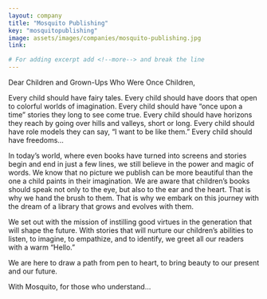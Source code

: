 ```yaml
---
layout: company
title: "Mosquito Publishing"
key: "mosquitopublishing"
image: assets/images/companies/mosquito-publishing.jpg
link: 

# For adding excerpt add <!--more--> and break the line
---
```

Dear Children and Grown-Ups Who Were Once Children,

Every child should have fairy tales.
Every child should have doors that open to colorful worlds of imagination.
Every child should have “once upon a time” stories they long to see come true.
Every child should have horizons they reach by going over hills and valleys, short or long.
Every child should have role models they can say, “I want to be like them.”
Every child should have freedoms…

In today’s world, where even books have turned into screens and stories begin and end in just a few lines, we still believe in the power and magic of words.
We know that no picture we publish can be more beautiful than the one a child paints in their imagination.
We are aware that children’s books should speak not only to the eye, but also to the ear and the heart.
That is why we hand the brush to them.
That is why we embark on this journey with the dream of a library that grows and evolves with them.

We set out with the mission of instilling good virtues in the generation that will shape the future.
With stories that will nurture our children’s abilities to listen, to imagine, to empathize, and to identify, we greet all our readers with a warm “Hello.”

We are here to draw a path from pen to heart, to bring beauty to our present and our future.

With Mosquito, for those who understand…
<!--more-->
